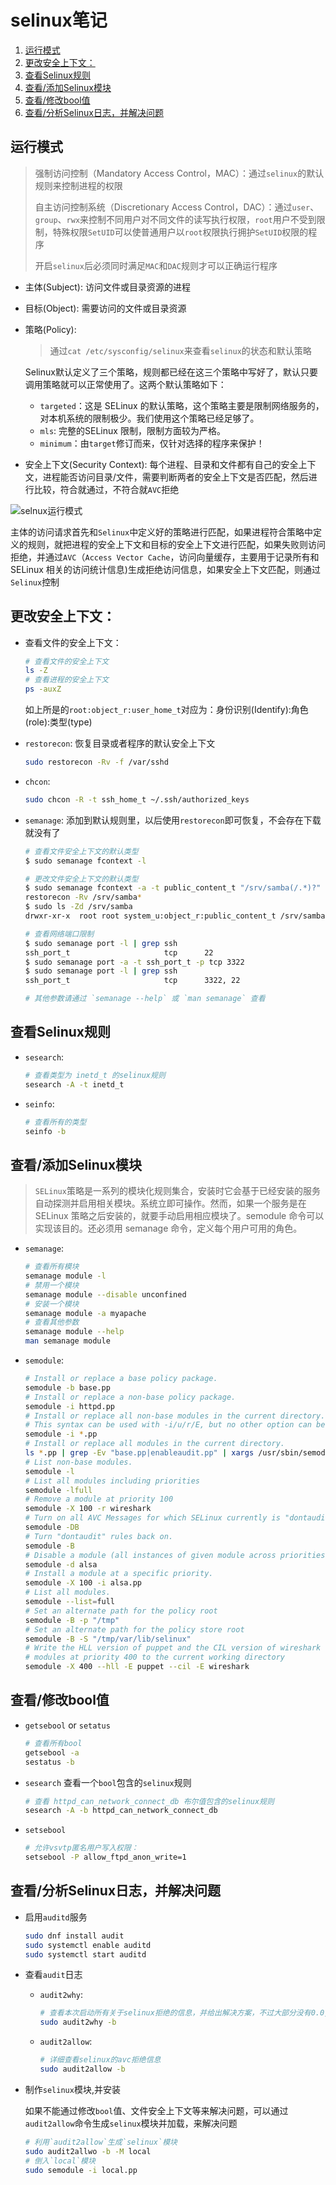 # selinux笔记<!-- omit in toc -->

1. [运行模式](#运行模式)
2. [更改安全上下文：](#更改安全上下文)
3. [查看Selinux规则](#查看selinux规则)
4. [查看/添加Selinux模块](#查看添加selinux模块)
5. [查看/修改bool值](#查看修改bool值)
6. [查看/分析Selinux日志，并解决问题](#查看分析selinux日志并解决问题)

## 运行模式

> 强制访问控制（Mandatory Access Control，MAC）：通过`selinux`的默认规则来控制进程的权限
>
> 自主访问控制系统（Discretionary Access Control，DAC）：通过`user`、`group`、`rwx`来控制不同用户对不同文件的读写执行权限，`root`用户不受到限制，特殊权限`SetUID`可以使普通用户以`root`权限执行拥护`SetUID`权限的程序
>
> 开启`selinux`后必须同时满足`MAC`和`DAC`规则才可以正确运行程序

* 主体(Subject):
  访问文件或目录资源的进程

* 目标(Object):
  需要访问的文件或目录资源

* 策略(Policy):
  > 通过`cat /etc/sysconfig/selinux`来查看`selinux`的状态和默认策略

  Selinux默认定义了三个策略，规则都已经在这三个策略中写好了，默认只要调用策略就可以正常使用了。这两个默认策略如下：
  * `targeted`：这是 SELinux 的默认策略，这个策略主要是限制网络服务的，对本机系统的限制极少。我们使用这个策略已经足够了。
  * `mls`: 完整的SELinux 限制，限制方面较为严格。
  * `minimum`：由`target`修订而来，仅针对选择的程序来保护！

* 安全上下文(Security Context): 每个进程、目录和文件都有自己的安全上下文，进程能否访问目录/文件，需要判断两者的安全上下文是否匹配，然后进行比较，符合就通过，不符合就`AVC`拒绝

![selnux运行模式](image/selinux运行模式.jpg "selinux运行模式图示")

主体的访问请求首先和`Selinux`中定义好的策略进行匹配，如果进程符合策略中定义的规则，就把进程的安全上下文和目标的安全上下文进行匹配，如果失败则访问拒绝，并通过`AVC`（`Access Vector Cache`，访问向量缓存，主要用于记录所有和 SELinux 相关的访问统计信息)生成拒绝访问信息，如果安全上下文匹配，则通过`Selinux`控制

## 更改安全上下文：

* 查看文件的安全上下文：

    ```sh
    # 查看文件的安全上下文
    ls -Z
    # 查看进程的安全上下文
    ps -auxZ
    ```

    如上所是的`root:object_r:user_home_t`对应为：身份识别(Identify):角色(role):类型(type)

* `restorecon`:
    恢复目录或者程序的默认安全上下文

    ```sh
    sudo restorecon -Rv -f /var/sshd
    ```

* `chcon`:

    ```sh
    sudo chcon -R -t ssh_home_t ~/.ssh/authorized_keys
    ```

* `semanage`:
    添加到默认规则里，以后使用`restorecon`即可恢复，不会存在下载就没有了

    ```sh
    # 查看文件安全上下文的默认类型
    $ sudo semanage fcontext -l

    # 更改文件安全上下文的默认类型
    $ sudo semanage fcontext -a -t public_content_t "/srv/samba(/.*)?"
    restorecon -Rv /srv/samba*
    $ sudo ls -Zd /srv/samba
    drwxr-xr-x  root root system_u:object_r:public_content_t /srv/samba/

    # 查看网络端口限制
    $ sudo semanage port -l | grep ssh
    ssh_port_t                     tcp      22
    $ sudo semanage port -a -t ssh_port_t -p tcp 3322
    $ sudo semanage port -l | grep ssh
    ssh_port_t                     tcp      3322, 22

    # 其他参数请通过 `semanage --help` 或 `man semanage` 查看
    ```

## 查看Selinux规则

* `sesearch`:

    ```sh
    # 查看类型为 inetd_t 的selinux规则
    sesearch -A -t inetd_t
    ```

* `seinfo`:

    ```sh
    # 查看所有的类型
    seinfo -b
    ```

## 查看/添加Selinux模块

> `SELinux`策略是一系列的模块化规则集合，安装时它会基于已经安装的服务自动探测并启用相关模块。系统立即可操作。然而，如果一个服务是在 SELinux 策略之后安装的，就要手动启用相应模块了。semodule 命令可以实现该目的。还必须用 semanage 命令，定义每个用户可用的角色。

* `semanage`:

    ```sh
    # 查看所有模块
    semanage module -l
    # 禁用一个模块
    semanage module --disable unconfined
    # 安装一个模块
    semanage module -a myapache
    # 查看其他参数
    semanage module --help
    man semanage module
  ```

* `semodule`:

    ```sh
    # Install or replace a base policy package.
    semodule -b base.pp
    # Install or replace a non-base policy package.
    semodule -i httpd.pp
    # Install or replace all non-base modules in the current directory.
    # This syntax can be used with -i/u/r/E, but no other option can be entered after the module names
    semodule -i *.pp
    # Install or replace all modules in the current directory.
    ls *.pp | grep -Ev "base.pp|enableaudit.pp" | xargs /usr/sbin/semodule -b base.pp -i
    # List non-base modules.
    semodule -l
    # List all modules including priorities
    semodule -lfull
    # Remove a module at priority 100
    semodule -X 100 -r wireshark
    # Turn on all AVC Messages for which SELinux currently is "dontaudit"ing.
    semodule -DB
    # Turn "dontaudit" rules back on.
    semodule -B
    # Disable a module (all instances of given module across priorities will be disabled).
    semodule -d alsa
    # Install a module at a specific priority.
    semodule -X 100 -i alsa.pp
    # List all modules.
    semodule --list=full
    # Set an alternate path for the policy root
    semodule -B -p "/tmp"
    # Set an alternate path for the policy store root
    semodule -B -S "/tmp/var/lib/selinux"
    # Write the HLL version of puppet and the CIL version of wireshark
    # modules at priority 400 to the current working directory
    semodule -X 400 --hll -E puppet --cil -E wireshark
    ```

## 查看/修改bool值

* `getsebool` or `setatus`

    ```sh
    # 查看所有bool
    getsebool -a
    sestatus -b
    ```

* `sesearch`
  查看一个`bool`包含的`selinux`规则

  ```sh
  # 查看 httpd_can_network_connect_db 布尔值包含的selinux规则
  sesearch -A -b httpd_can_network_connect_db
  ```

* `setsebool`

  ```sh
  # 允许vsvtp匿名用户写入权限：
  setsebool -P allow_ftpd_anon_write=1
  ```

## 查看/分析Selinux日志，并解决问题

* 启用`auditd`服务

    ```sh
    sudo dnf install audit
    sudo systemctl enable auditd
    sudo systemctl start auditd
    ```

* 查看`audit`日志
  * `audit2why`:

    ```sh
    # 查看本次启动所有关于selinux拒绝的信息，并给出解决方案，不过大部分没有0.0,并且不准确或者解决方案的权限过大
    sudo audit2why -b
    ```

  * `audit2allow`:

    ```sh
    # 详细查看selinux的avc拒绝信息
    sudo audit2allow -b
    ```

* 制作`selinux`模块,并安装

    如果不能通过修改`bool`值、文件安全上下文等来解决问题，可以通过`audit2allow`命令生成`selinux`模块并加载，来解决问题

    ```sh
    # 利用`audit2allow`生成`selinux`模块
    sudo audit2allwo -b -M local
    # 倒入`local`模块
    sudo semodule -i local.pp
    ```